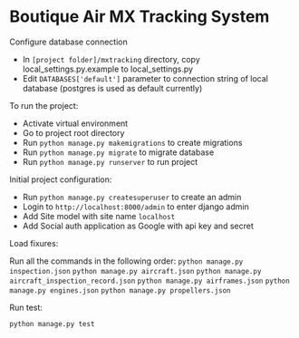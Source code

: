 # Boutique Air MX Tracking System

Configure database connection

- In `[project folder]/mxtracking` directory, copy local_settings.py.example to local_settings.py
- Edit `DATABASES['default']` parameter to connection string of local database (postgres is used as default currently)

To run the project:

- Activate virtual environment
- Go to project root directory
- Run `python manage.py makemigrations` to create migrations
- Run `python manage.py migrate` to migrate database
- Run `python manage.py runserver` to run project

Initial project configuration:

- Run `python manage.py createsuperuser` to create an admin
- Login to `http://localhost:8000/admin` to enter django admin
- Add Site model with site name `localhost`
- Add Social auth application as Google with api key and secret

Load fixures:

Run all the commands in the following order:
`python manage.py inspection.json`
`python manage.py aircraft.json`
`python manage.py aircraft_inspection_record.json`
`python manage.py airframes.json`
`python manage.py engines.json`
`python manage.py propellers.json`

Run test:

`python manage.py test`